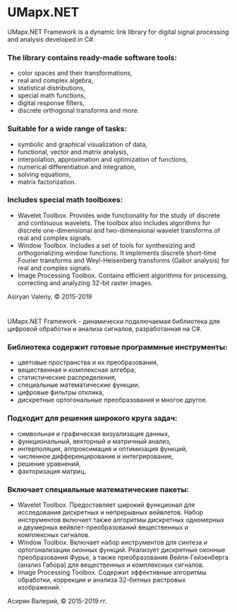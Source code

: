 # UMapx.NET

UMapx.NET Framework is a dynamic link library for digital signal processing and analysis developed in C#.

### The library contains ready-made software tools:
* color spaces and their transformations,
* real and complex algebra,
* statistical distributions,
* special math functions,
* digital response filters,
* discrete orthogonal transforms and more.

### Suitable for a wide range of tasks:
* symbolic and graphical visualization of data,
* functional, vector and matrix analysis,
* interpolation, approximation and optimization of functions,
* numerical differentiation and integration,
* solving equations,
* matrix factorization.

### Includes special math toolboxes:
* Wavelet Toolbox. Provides wide functionality for the study of discrete and continuous wavelets. The toolbox also includes algorithms for discrete one-dimensional and two-dimensional wavelet transforms of real and complex signals.
* Window Toolbox. Includes a set of tools for synthesizing and orthogonalizing window functions. It implements discrete short-time Fourier transforms and Weyl-Heisenberg transforms (Gabor analysis) for real and complex signals.
* Image Processing Toolbox. Contains efficient algorithms for processing, correcting and analyzing 32-bit raster images.

Asiryan Valeriy, © 2015-2019


#

UMapx.NET Framework - динамически подключаемая библиотека для цифровой обработки и анализа сигналов, разработанная на C#.

### Библиотека содержит готовые программные инструменты:
* цветовые пространства и их преобразования,
* вещественная и комплексная алгебра,
* статистические распределения,
* специальные математические функции,
* цифровые фильтры отклика,
* дискретные ортогональные преобразования и многое другое.

### Подходит для решения широкого круга задач:
* символьная и графическая визуализация данных,
* функциональный, векторный и матричный анализ,
* интерполяция, аппроксимация и оптимизация функций,
* численное дифференцирование и интегрирование,
* решение уравнений,
* факторизация матриц.

### Включает специальные математические пакеты:
* Wavelet Toolbox. Предоставляет широкий функционал для исследования дискретных и непрерывных вейвлетов. Набор инструментов включает также алгоритмы дискретных одномерных и двумерных вейвлет-преобразований вещественных и комплексных сигналов.
* Window Toolbox. Включает набор инструментов для синтеза и ортогонализации оконных функций. Реализует дискретные оконные преобразования Фурье, а также преобразования Вейля-Гейзенберга (анализ Габора) для вещественных и комплексных сигналов.
* Image Processing Toolbox. Содержит эффективные алгоритмы обработки, коррекции и анализа 32-битных растровых изображений.

Асирян Валерий, © 2015-2019 гг.
